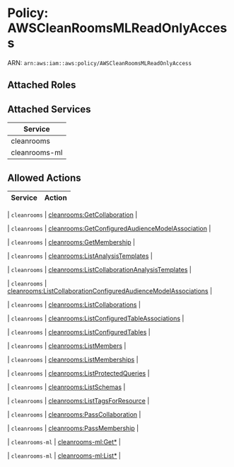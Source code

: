 # Policy: AWSCleanRoomsMLReadOnlyAccess

ARN: `arn:aws:iam::aws:policy/AWSCleanRoomsMLReadOnlyAccess`

## Attached Roles

## Attached Services

| Service |
|---------|
| cleanrooms |
| cleanrooms-ml |

## Allowed Actions

| Service | Action |
|:-------:|--------|

| `cleanrooms` | [cleanrooms:GetCollaboration](../actions.md#cleanrooms:getcollaboration) |

| `cleanrooms` | [cleanrooms:GetConfiguredAudienceModelAssociation](../actions.md#cleanrooms:getconfiguredaudiencemodelassociation) |

| `cleanrooms` | [cleanrooms:GetMembership](../actions.md#cleanrooms:getmembership) |

| `cleanrooms` | [cleanrooms:ListAnalysisTemplates](../actions.md#cleanrooms:listanalysistemplates) |

| `cleanrooms` | [cleanrooms:ListCollaborationAnalysisTemplates](../actions.md#cleanrooms:listcollaborationanalysistemplates) |

| `cleanrooms` | [cleanrooms:ListCollaborationConfiguredAudienceModelAssociations](../actions.md#cleanrooms:listcollaborationconfiguredaudiencemodelassociations) |

| `cleanrooms` | [cleanrooms:ListCollaborations](../actions.md#cleanrooms:listcollaborations) |

| `cleanrooms` | [cleanrooms:ListConfiguredTableAssociations](../actions.md#cleanrooms:listconfiguredtableassociations) |

| `cleanrooms` | [cleanrooms:ListConfiguredTables](../actions.md#cleanrooms:listconfiguredtables) |

| `cleanrooms` | [cleanrooms:ListMembers](../actions.md#cleanrooms:listmembers) |

| `cleanrooms` | [cleanrooms:ListMemberships](../actions.md#cleanrooms:listmemberships) |

| `cleanrooms` | [cleanrooms:ListProtectedQueries](../actions.md#cleanrooms:listprotectedqueries) |

| `cleanrooms` | [cleanrooms:ListSchemas](../actions.md#cleanrooms:listschemas) |

| `cleanrooms` | [cleanrooms:ListTagsForResource](../actions.md#cleanrooms:listtagsforresource) |

| `cleanrooms` | [cleanrooms:PassCollaboration](../actions.md#cleanrooms:passcollaboration) |

| `cleanrooms` | [cleanrooms:PassMembership](../actions.md#cleanrooms:passmembership) |

| `cleanrooms-ml` | [cleanrooms-ml:Get*](../actions.md#cleanrooms-ml:getall) |

| `cleanrooms-ml` | [cleanrooms-ml:List*](../actions.md#cleanrooms-ml:listall) |
